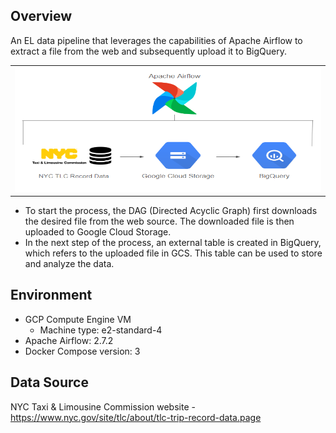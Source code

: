 ## Overview

An EL data pipeline that leverages the capabilities of Apache Airflow to extract a file from the web and subsequently upload it to BigQuery. 

<table>
  <tr>
    <td><img src="/docs/images/project_overview.png" title="Project Overview" width="600" height="200"/></td>
  </tr>
</table>

- To start the process, the DAG (Directed Acyclic Graph) first downloads the desired file from the web source. The downloaded file is then uploaded to Google Cloud Storage. 
- In the next step of the process, an external table is created in BigQuery, which refers to the uploaded file in GCS. This table can be used to store and analyze the data.

## Environment

+ GCP Compute Engine VM 
  - Machine type: e2-standard-4
+ Apache Airflow: 2.7.2
+ Docker Compose version: 3
  
## Data Source
NYC Taxi & Limousine Commission website - https://www.nyc.gov/site/tlc/about/tlc-trip-record-data.page
